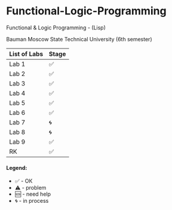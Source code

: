 # Functional-Logic-Programming
Functional & Logic Programming - (Lisp)

  Bauman Moscow State Technical University (6th semester)


|List of Labs| Stage|
|------------|-------|
|Lab 1|✅|
|Lab 2|✅|
|Lab 3|✅|
|Lab 4|✅|
|Lab 5|✅|
|Lab 6|✅|
|Lab 7|🌀|
|Lab 8|🌀|
|Lab 9|✅|
|RK   |✅|



#### Legend:
+ ✅ - ОК
+ ⚠️ - problem
+ 🆘 - need help
+ 🌀 - in process
